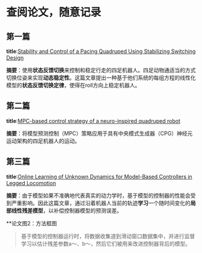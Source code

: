 # 查阅论文，随意记录

## 第一篇
**title**:[Stability and Control of a Pacing Quadruped Using Stabilizing Switching Design](https://ieeexplore.ieee.org/document/9528029)

**摘要**：使用**状态反馈切换**来控制和稳定行走的四足机器人。四足动物通适当的方式切换位姿来实现**动态稳定性**。这篇文章提出一种基于他们系统的每组方程的线性化模型的**状态反馈切换定律**，使得在roll方向上稳定机器人。

## 第二篇
**title**:[MPC-based control strategy of a neuro-inspired quadruped robot](https://ieeexplore.ieee.org/document/9533394)

**摘要**：将模型预测控制（MPC）策略应用于具有中央模式生成器（CPG）神经元运动架构的四足机器人的运动。

## 第三篇
**title**:[Online Learning of Unknown Dynamics for Model-Based Controllers in Legged Locomotion](https://ieeexplore.ieee.org/document/9525285)

**摘要**：由于模型如果不准确地代表真实的动力学时，基于模型的控制器的性能会受到严重影响。因此这篇文章，通过沿着机器人当前的轨迹**学习**一个随时间变化的**局部线性残差模型**，以补偿控制器模型的预测误差。

**论文图2：方法框图
> 基于模型的控制器运行时，将数据收集道到滑动窗口数据集中，并进行监督学习以估计残差参数a～、b～，然后它们被用来改进控制器背后的模型。
